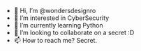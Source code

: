- 👋 Hi, I’m @wondersdesignro
- 👀 I’m interested in CyberSecurity
- 🌱 I’m currently learning Python
- 💞️ I’m looking to collaborate on a secret :D 
- 📫 How to reach me? Secret. 


<!---
wondersdesignro/wondersdesignro is a ✨ special ✨ repository because its `README.md` (this file) appears on your GitHub profile.
You can click the Preview link to take a look at your changes.
--->
